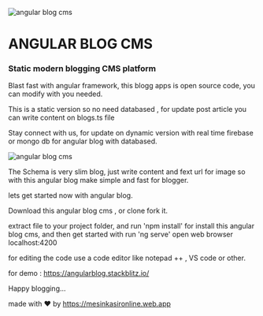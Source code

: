 ![angular blog cms](https://a.fsdn.com/con/app/proj/angularapp/screenshots/Screenshot_2020-09-23%20Angular%20Blog.jpg/max/max/1)

# ANGULAR BLOG CMS

### Static modern blogging CMS platform

Blast fast with angular framework, this blogg apps is open source code, you can modify with you needed.

This is a static version so no need databased , for update post article you can write content on blogs.ts file

Stay connect with us, for update on dynamic version with real time firebase or mongo db for angular blog with databased.

![angular blog cms](https://a.fsdn.com/con/app/proj/angularapp/screenshots/Screenshot_2020-09-23%20Angular%20Blog.png/max/max/1)

The Schema is very slim blog, just write content and fext url for image so with this angular blog make simple and fast for blogger.

lets get started now with angular blog.

Download this angular blog cms , or clone fork it.

extract file to your project folder, and run 'npm install' for install this angular blog cms, and then get started with run 'ng serve' open web browser localhost:4200

for editing the code use a code editor like notepad ++ , VS code or other.

for demo : https://angularblog.stackblitz.io/

Happy blogging...


made with ❤ by https://mesinkasironline.web.app
